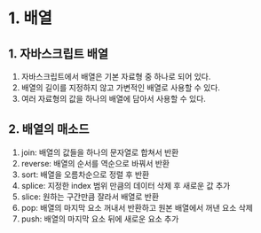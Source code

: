 # 1. 배열
## 1. 자바스크립트 배열
1. 자바스크립트에서 배열은 기본 자료형 중 하나로 되어 있다.
2. 배열의 길이를 지정하지 않고 가변적인 배열로 사용할 수 있다.
3. 여러 자료형의 값을 하나의 배열에 담아서 사용할 수 있다.

## 2. 배열의 매소드
1. join: 배열의 값들을 하나의 문자열로 합쳐서 반환
2. reverse: 배열의 순서를 역순으로 바꿔서 반환
3. sort: 배열을 오름차순으로 정렬 후 반환
4. splice: 지정한 index 범위 만큼의 데이터 삭제 후 새로운 값 추가
5. slice: 원하는 구간만큼 잘라서 배열로 반환
6. pop: 배열의 마지막 요소 꺼내서 반환하고 원본 배열에서 꺼낸 요소 삭제
7. push: 배열의 마지막 요소 뒤에 새로운 요소 추가